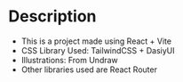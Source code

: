 # Description

- This is a project made using React + Vite
- CSS Library Used: TailwindCSS + DasiyUI
- Illustrations: From Undraw
- Other libraries used are React Router 